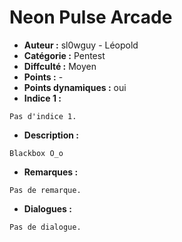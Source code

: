 # Neon Pulse Arcade

- **Auteur :** sl0wguy - Léopold
- **Catégorie :** Pentest
- **Diffculté :** Moyen
- **Points :** -
- **Points dynamiques :** oui
- **Indice 1 :**

```
Pas d'indice 1.
```

- **Description :**
```
Blackbox O_o
```

- **Remarques :**
```
Pas de remarque.
```

- **Dialogues :**
```
Pas de dialogue.
```



